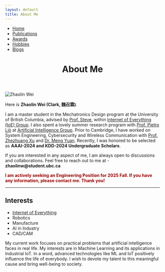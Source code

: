 ```yaml
---
layout: default
title: About Me
---
```


<nav>
  <ul>
    <li><a href="{{ site.baseurl }}/">Home</a></li>
    <li><a href="{{ site.baseurl }}/publications/">Publications</a></li>
    <li><a href="{{ site.baseurl }}/awards/">Awards</a></li>
    <li><a href="{{ site.baseurl }}/hobbies/">Hobbies</a></li>
    <li><a href="{{ site.baseurl }}/blogs/">Blogs</a></li>
  </ul>
</nav>

<header>
  <h1>About Me</h1>
</header>

<section>
  <img src="{{ site.baseurl }}/images/zhaolin.JPG" class="floatpic" alt="Zhaolin Wei">

  <p>Here is <strong>Zhaolin Wei (Clark, 魏召霖)</strong>.</p>

  <p>
    I am a master student in the Mechatronics Design program at the University of British Columbia, 
    advised by <a href="https://ioe.eng.cam.ac.uk/directory/akan">Prof. Steve</a>, within 
    <a href="https://ioe.eng.cam.ac.uk/">Internet of Everything (IoE) Group</a>. I also spent a lovely 
    summer research program with <a href="https://www.cl.cam.ac.uk/~pl219/">Prof. Pietro Liò</a> at 
    <a href="https://www.cl.cam.ac.uk/research/ai/">Artificial Intelligence Group</a>. Prior to Cambridge, 
    I have worked on System Engineering, Cybersecurity and Wireless Communication with 
    <a href="https://scholar.google.com.hk/citations?user=iZ7LQRkAAAAJ&hl=zh-CN">Prof. Zhezhuang Xu</a> 
    and <a href="https://myuan27.github.io/">Dr. Meng Yuan</a>. Recently, I was honored to be selected as 
    <strong>AAAI-2024 and KDD-2024 Undergraduate Scholars</strong>.
  </p>

  <p>If you are interested in any aspect of me, I am always open to discussions and collaborations. 
  Feel free to reach out to me at - <strong>zhaolinw@student.ubc.ca</strong></p>

  <p><strong><span style="color:#990000;">I am actively seeking an Engineering Position for 2025 Fall. 
  If you have any information, please contact me. Thank you!</span></strong></p>
</section>

<hr>

<section>
  <h2>Interests</h2>
  <ul>
    <li><a href="https://scholar.google.com/citations?view_op=search_authors&hl=zh-CN&mauthors=label:internet_of_everything">Internet of Everything</a></li>
    <li>Robotics</li>
    <li>Manufacture</li>
    <li>AI in Industry</li>
    <li>CAD/CAM</li>
  </ul>
  <p>My current work focuses on practical problems that artificial intelligence faces in real life. My interests are in Machine Learning and its applications in Industrial IoT. In a word, advanced technologies like ML and IoT positively influence the life of everybody. I wish to devote my talent to this meaningful cause and bring well-being to society.</p>
</section>
